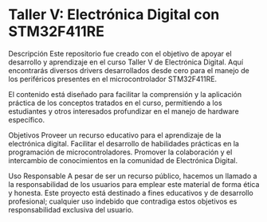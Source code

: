 # Taller V: Electrónica Digital con STM32F411RE
Descripción
Este repositorio fue creado con el objetivo de apoyar el desarrollo y aprendizaje en el curso Taller V de Electrónica Digital. Aquí encontrarás diversos drivers desarrollados desde cero para el manejo de los periféricos presentes en el microcontrolador STM32F411RE.

El contenido está diseñado para facilitar la comprensión y la aplicación práctica de los conceptos tratados en el curso, permitiendo a los estudiantes y otros interesados profundizar en el manejo de hardware específico.

Objetivos
Proveer un recurso educativo para el aprendizaje de la electrónica digital.
Facilitar el desarrollo de habilidades prácticas en la programación de microcontroladores.
Promover la colaboración y el intercambio de conocimientos en la comunidad de Electrónica Digital.

Uso Responsable
A pesar de ser un recurso público, hacemos un llamado a la responsabilidad de los usuarios para emplear este material de forma ética y honesta. Este proyecto está destinado a fines educativos y de desarrollo profesional; cualquier uso indebido que contradiga estos objetivos es responsabilidad exclusiva del usuario.
